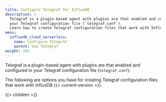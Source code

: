 ```yaml
---
title: Configure Telegraf for InfluxDB
description: >
  Telegraf is a plugin-based agent with plugins are that enabled and configured in
  your Telegraf configuration file (`telegraf.conf`).
  Learn how to create Telegraf configuration files that work with InfluxDB.
menu:
  influxdb_cloud_serverless:
    name: Configure Telegraf
    parent: Use Telegraf
weight: 101
---
```


Telegraf is a plugin-based agent with plugins are that enabled and configured in
your Telegraf configuration file (`telegraf.conf`).

The following are options you have for creating Telegraf configuration files
that work with InfluxDB {{< current-version >}}.

{{< children >}}
